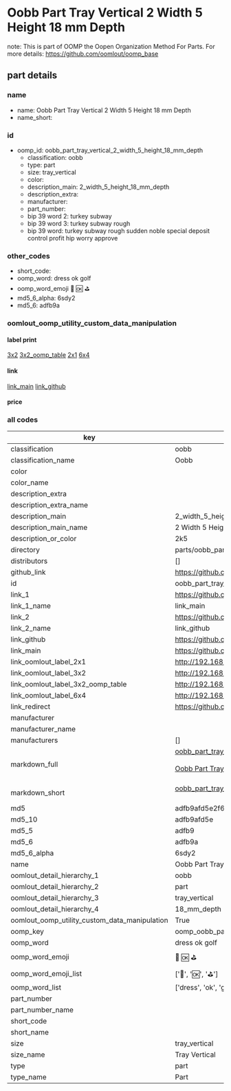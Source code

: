 # Oobb Part Tray Vertical 2 Width 5 Height 18 mm Depth  

note: This is part of OOMP the Oopen Organization Method For Parts. For more details: https://github.com/oomlout/oomp_base

##  part details
  







### name
* name: Oobb Part Tray Vertical 2 Width 5 Height 18 mm Depth
* name_short: 
### id
* oomp_id: oobb_part_tray_vertical_2_width_5_height_18_mm_depth
  * classification: oobb
  * type: part
  * size: tray_vertical
  * color: 
  * description_main: 2_width_5_height_18_mm_depth
  * description_extra: 
  * manufacturer: 
  * part_number: 
  * bip 39 word 2: turkey subway
  * bip 39 word 3: turkey subway rough
  * bip 39 word: turkey subway rough sudden noble special deposit control profit hip worry approve

### other_codes
* short_code: 
* oomp_word: dress ok golf
* oomp_word_emoji :dress: :ok: :golf:
* md5_6_alpha: 6sdy2
* md5_6: adfb9a






### oomlout_oomp_utility_custom_data_manipulation
#### label print
[3x2](http://192.168.1.245:1112/?label=oomp%206sdy2)
[3x2_oomp_table](http://192.168.1.108:1112/?label=oomp%206sdy2)
[2x1](http://192.168.1.242:1112/?label=oomp%206sdy2)
[6x4](http://192.168.1.55:1112/?label=oomp%206sdy2)    

#### link

[link_main](https://github.com/oomlout/oomlout_oomp_version_1_messy/tree/main/parts/oobb_part_tray_vertical_2_width_5_height_18_mm_depth) [link_github](https://github.com/oomlout/oomlout_oomp_version_1_messy/tree/main/parts/oobb_part_tray_vertical_2_width_5_height_18_mm_depth)                             

#### price







### all codes 
| key | value |  
| --- | --- |  
| classification | oobb |  
| classification_name | Oobb |  
| color |  |  
| color_name |  |  
| description_extra |  |  
| description_extra_name |  |  
| description_main | 2_width_5_height_18_mm_depth |  
| description_main_name | 2 Width 5 Height 18 mm Depth |  
| description_or_color | 2k5 |  
| directory | parts/oobb_part_tray_vertical_2_width_5_height_18_mm_depth |  
| distributors | [] |  
| github_link | https://github.com/oomlout/oomlout_oomp_part_src/tree/main/parts/oobb_part_tray_vertical_2_width_5_height_18_mm_depth |  
| id | oobb_part_tray_vertical_2_width_5_height_18_mm_depth |  
| link_1 | https://github.com/oomlout/oomlout_oomp_version_1_messy/tree/main/parts/oobb_part_tray_vertical_2_width_5_height_18_mm_depth |  
| link_1_name | link_main |  
| link_2 | https://github.com/oomlout/oomlout_oomp_version_1_messy/tree/main/parts/oobb_part_tray_vertical_2_width_5_height_18_mm_depth |  
| link_2_name | link_github |  
| link_github | https://github.com/oomlout/oomlout_oomp_version_1_messy/tree/main/parts/oobb_part_tray_vertical_2_width_5_height_18_mm_depth |  
| link_main | https://github.com/oomlout/oomlout_oomp_version_1_messy/tree/main/parts/oobb_part_tray_vertical_2_width_5_height_18_mm_depth |  
| link_oomlout_label_2x1 | http://192.168.1.242:1112/?label=oomp%206sdy2 |  
| link_oomlout_label_3x2 | http://192.168.1.245:1112/?label=oomp%206sdy2 |  
| link_oomlout_label_3x2_oomp_table | http://192.168.1.108:1112/?label=oomp%206sdy2 |  
| link_oomlout_label_6x4 | http://192.168.1.55:1112/?label=oomp%206sdy2 |  
| link_redirect | https://github.com/oomlout/oomlout_oomp_version_1_messy/tree/main/parts/oobb_part_tray_vertical_2_width_5_height_18_mm_depth |  
| manufacturer |  |  
| manufacturer_name |  |  
| manufacturers | [] |  
| markdown_full | [oobb_part_tray_vertical_2_width_5_height_18_mm_depth](none)<br>[](none)<br>[Oobb Part Tray Vertical 2 Width 5 Height 18 Mm Depth](none)<br><br> |  
| markdown_short | [oobb_part_tray_vertical_2_width_5_height_18_mm_depth](none)<br><br> |  
| md5 | adfb9afd5e2f676343cadd8978b60f55 |  
| md5_10 | adfb9afd5e |  
| md5_5 | adfb9 |  
| md5_6 | adfb9a |  
| md5_6_alpha | 6sdy2 |  
| name | Oobb Part Tray Vertical 2 Width 5 Height 18 mm Depth |  
| oomlout_detail_hierarchy_1 | oobb |  
| oomlout_detail_hierarchy_2 | part |  
| oomlout_detail_hierarchy_3 | tray_vertical |  
| oomlout_detail_hierarchy_4 | 18_mm_depth |  
| oomlout_oomp_utility_custom_data_manipulation | True |  
| oomp_key | oomp_oobb_part_tray_vertical_2_width_5_height_18_mm_depth |  
| oomp_word | dress ok golf |  
| oomp_word_emoji | :dress: :ok: :golf: |  
| oomp_word_emoji_list | [':dress:', ':ok:', ':golf:'] |  
| oomp_word_list | ['dress', 'ok', 'golf'] |  
| part_number |  |  
| part_number_name |  |  
| short_code |  |  
| short_name |  |  
| size | tray_vertical |  
| size_name | Tray Vertical |  
| type | part |  
| type_name | Part |  
